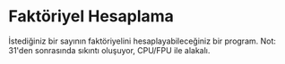 # Faktöriyel Hesaplama
İstediğiniz bir sayının faktöriyelini hesaplayabileceğiniz bir program.
Not: 31'den sonrasında sıkıntı oluşuyor, CPU/FPU ile alakalı.
